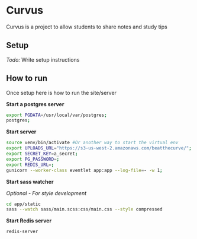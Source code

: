 # Curvus

Curvus is a project to allow students to share notes and study tips

## Setup

_Todo:_ Write setup instructions

## How to run

Once setup here is how to run the site/server

**Start a postgres server**
```sh
export PGDATA=/usr/local/var/postgres;
postgres;
```

**Start server**
```sh
source venv/bin/activate #Or another way to start the virtual env
export UPLOADS_URL="https://s3-us-west-2.amazonaws.com/beatthecurve/";
export SECRET_KEY=a_secret;
export PG_PASSWORD=;
export REDIS_URL=;
gunicorn --worker-class eventlet app:app --log-file=- -w 1;
```

**Start sass watcher**

_Optional - For style development_
```sh
cd app/static
sass --watch sass/main.scss:css/main.css --style compressed
```

**Start Redis server**
```sh
redis-server
```
